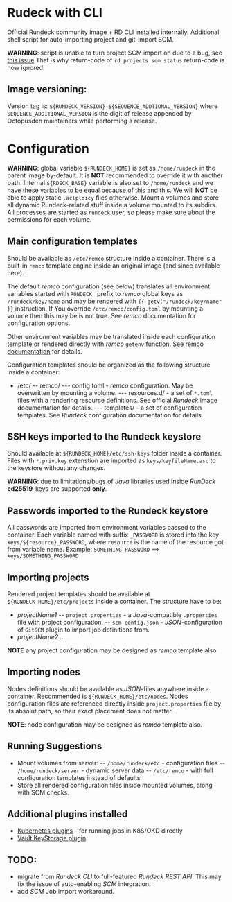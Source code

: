 # Rudeck with CLI

Official Rundeck community image + RD CLI installed internally.
Additional shell script for auto-importing project and git-import SCM.

**WARNING**: script is unable to turn project SCM import on due to a bug, see [this issue](https://github.com/rundeck/rundeck-cli/issues/518)
That is why return-code of `rd projects scm status` return-code is now ignored.

## Image versioning:
Version tag is: `${RUNDECK_VERSION}-${SEQUENCE_ADDTIONAL_VERSION}`
where `SEQUENCE_ADDITIONAL_VERSION` is the digit of release appended by Octopusden maintainers while performing a release.

# Configuration
**WARNING**: global variable `${RUNDECK_HOME}` is set as `/home/rundeck` in the parent image by-default. It is **NOT** recommended to override it with another path. Internal `${RDECK_BASE}` variable is also set to `/home/rundeck` and we have these variables to be equal because of [this](https://docs.rundeck.com/docs/administration/security/authorization.html#policy-file-locations) and [this](https://github.com/rundeck/rundeck/issues/4052). We will **NOT** be able to apply static `.aclploicy` files otherwise.
Mount a volumes and store all dynamic Rundeck-related stuff inside a volume mounted to its subdirs.
All processes are started as `rundeck` user, so please make sure about the permissions for each volume.

## Main configuration templates
Should be available as `/etc/remco` structure inside a container.
There is a built-in `remco` template engine inside an original image (and since available here).

The default *remco* configuration (see below) translates all environment variables started with `RUNDECK_` prefix to *remco* global keys as `/rundeck/key/name` and may be rendered with `{{ getv("/rundeck/key/name" }}` instruction. If You override `/etc/remco/config.toml` by mounting a volume then this may be is not true. See *remco* documentation for configuration options.

Other environment variables may be translated inside each configuration template or rendered directly with *remco* `getenv` function. See [remco documentation](https://github.com/HeavyHorst/remco/blob/master/docs/content/template/template-functions.md) for details.

Configuration templates should be organized as the following structure inside a container:
- /etc/
    -- remco/
        --- config.toml - *remco* configuration. May be overwritten by mounting a volume.
        --- resources.d/ - a set of `*.toml` files with a rendering resource definitions. See official *Rundeck* image documentation for details.
        --- templates/ - a set of configuration templates. See *Rundeck* configuration documentation for details.

## SSH keys imported to the Rundeck keystore
Should available at `${RUNDECK_HOME}/etc/ssh-keys` folder inside a container.
Files with `*.priv.key` extenstion are imported as `keys/keyfileName.asc` to the keystore without any changes.

**WARNING**: due to limitations/bugs of *Java* libraries used inside *RunDeck* **ed25519**-keys are supported **only**.

## Passwords imported to the Rundeck keystore
All passwords are imported from environment variables passed to the container. Each variable named with suffix `_PASSWORD` is stored into the key `keys/${resource}_PASSWORD`, where `resource` is the name of the resource got from variable name. Example:
`SOMETHING_PASSWORD` ==> `keys/SOMETHING_PASSWORD`

## Importing projects
Rendered project templates should be available at `${RUNDECK_HOME}/etc/projects` inside a container.
The structure have to be:
- *projectName1*
    -- `project.properties` - a *Java*-compatible `.properties` file with project configuration.
    -- `scm-config.json` - *JSON*-configuration of `GitSCM` plugin to import job definitions from.
- *projectName2*
....

**NOTE** any project configuration may be designed as *remco* template also

## Importing nodes
Nodes definitions should be available as *JSON*-files anywhere inside a container. Recommended is `${RUNDECK_HOME}/etc/nodes`.
Nodes configuration files are referenced directly inside `project.properties` file by its absolut path, so their exact placement does not matter.

**NOTE**: node configuration may be designed as *remco* template also.

## Running Suggestions
- Mount volumes from server:
    -- `/home/rundeck/etc` - configuration files
    -- `/home/rundeck/server` - dynamic server data
    -- `/etc/remco` - with full configuration templates instead of defaults
- Store all rendered configuration files inside mounted volumes, along with SCM checks.

## Additional plugins installed
- [Kubernetes plugins](https://docs.rundeck.com/docs/manual/plugins/kubernetes-plugins-overview.html) - for running jobs in K8S/OKD directly
- [Vault KeyStorage plugin](https://docs.rundeck.com/docs/manual/key-storage/storage-plugins/vault.html)

## TODO:
- migrate from *Rundeck CLI* to full-featured *Rundeck REST API*. This may fix the issue of auto-enabling *SCM* integration.
- add *SCM* Job import workaround.
